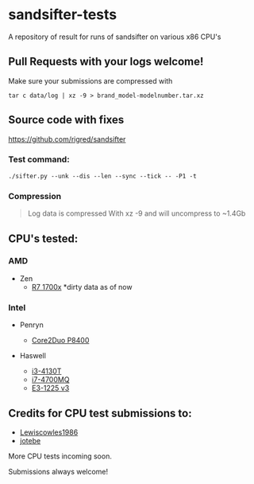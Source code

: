 # sandsifter-tests
A repository of result for runs of sandsifter on various x86 CPU's

## Pull Requests with your logs welcome!

Make sure your submissions are compressed with
```
tar c data/log | xz -9 > brand_model-modelnumber.tar.xz
```
## Source code with fixes

https://github.com/rigred/sandsifter


### Test command:
```
./sifter.py --unk --dis --len --sync --tick -- -P1 -t
```

### Compression
> Log data is compressed With xz -9 and will uncompress to ~1.4Gb

## CPU's tested:

### AMD

* Zen
    * [R7 1700x](https://github.com/rigred/sandsifter-tests/blob/master/amd/Zen/ryzen-1700x.tar.xz) *dirty data as of now

### Intel

* Penryn
    * [Core2Duo P8400](https://github.com/rigred/sandsifter-tests/blob/master/intel/intel_core2duo-P8400.tar.xz)

* Haswell
    * [i3-4130T](https://github.com/rigred/sandsifter-tests/blob/master/intel/intel_i3-4130T.tar.xz) 
    * [i7-4700MQ](https://github.com/rigred/sandsifter-tests/blob/master/intel/i7-4700mq.tar.xz)
    * [E3-1225 v3](https://github.com/rigred/sandsifter-tests/blob/master/intel/intel_xeon-E3-1225-v3.tar.xz)

    
## Credits for CPU test submissions to:

* [Lewiscowles1986](https://github.com/Lewiscowles1986)
* [jotebe](https://github.com/jotebe)

More CPU tests incoming soon.

Submissions always welcome!
